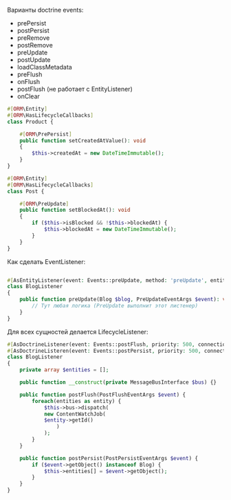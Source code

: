 Варианты doctrine events:
- prePersist
- postPersist
- preRemove
- postRemove
- preUpdate
- postUpdate
- loadClassMetadata
- preFlush
- onFlush
- postFlush (не работает с EntityListener)
- onClear


```php
#[ORM\Entity]
#[ORM\HasLifecycleCallbacks]
class Product {

	#[ORM\PrePersist]
	public function setCreatedAtValue(): void
	{
		$this->createdAt = new DateTimeImmutable();
	}
}
```

```php
#[ORM\Entity]
#[ORM\HasLifecycleCallbacks]
class Post {

	#[ORM\PreUpdate]
	public function setBlockedAt(): void
	{
		if ($this->isBlocked && !$this->blockedAt) {
			$this->blockedAt = new DateTimeImmutable();
		}
	}
}
```

Как сделать EventListener:

```php

#[AsEntityListener(event: Events::preUpdate, method: 'preUpdate', entity: Blog::class)]
class BlogListener
{
	public function preUpdate(Blog $blog, PreUpdateEventArgs $event): void {
		// Тут любая логика (PreUpdate выполнит этот листенер)
	}
}
```

Для всех сущностей делается LifecycleListener:
```php
#[AsDoctrineListener(event: Events::postFlush, priority: 500, connection: 'default')]
#[AsDoctrineListeren(event: Events::postPersist, priority: 500, connection: 'default')]
class BlogListener
{
	private array $entities = [];

	public function __construct(private MessageBusInterface $bus) {}

	public function postFlush(PostFlushEventArgs $event) {
		foreach(entities as entity) {
			$this->bus->dispatch(
			new ContentWatchJob(
			$entity->getId()
				)
			);
		}
	}

	public function postPersist(PostPersistEventArgs $event) {
		if ($event->getObject() instanceof Blog) {
			$this->entities[] = $event->getObject();
		}
	}
}
```